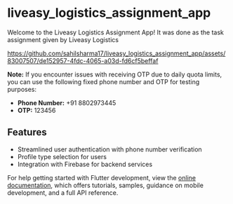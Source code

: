 # liveasy_logistics_assignment_app

Welcome to the Liveasy Logistics Assignment App!
It was done as the task assignment given by Liveasy Logistics

https://github.com/sahilsharma17/liveasy_logistics_assignment_app/assets/83007507/de152957-4fdc-4065-a03d-fd6cf5beffaf


**Note:** If you encounter issues with receiving OTP due to daily quota limits, you can use the following fixed phone number and OTP for testing purposes:

- **Phone Number:** +91 8802973445
- **OTP:** 123456

## Features

- Streamlined user authentication with phone number verification
- Profile type selection for users
- Integration with Firebase for backend services

For help getting started with Flutter development, view the
[online documentation](https://docs.flutter.dev/), which offers tutorials,
samples, guidance on mobile development, and a full API reference.
